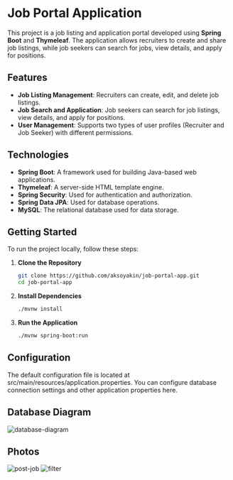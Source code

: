 # Job Portal Application

This project is a job listing and application portal developed using **Spring Boot** and **Thymeleaf**. The application allows recruiters to create and share job listings, while job seekers can search for jobs, view details, and apply for positions.

## Features

- **Job Listing Management**: Recruiters can create, edit, and delete job listings.
- **Job Search and Application**: Job seekers can search for job listings, view details, and apply for positions.
- **User Management**: Supports two types of user profiles (Recruiter and Job Seeker) with different permissions.

## Technologies

- **Spring Boot**: A framework used for building Java-based web applications.
- **Thymeleaf**: A server-side HTML template engine.
- **Spring Security**: Used for authentication and authorization.
- **Spring Data JPA**: Used for database operations.
- **MySQL**: The relational database used for data storage.

## Getting Started

To run the project locally, follow these steps:

1. **Clone the Repository**

   ```bash
   git clone https://github.com/aksoyakin/job-portal-app.git
   cd job-portal-app

2. **Install Dependencies**
    ```bash
   ./mvnw install

2. **Run the Application**
    ```bash
   ./mvnw spring-boot:run
    
## Configuration
The default configuration file is located at src/main/resources/application.properties. You can configure database connection settings and other application properties here.

## Database Diagram
![database-diagram](https://github.com/user-attachments/assets/df119fec-f439-452d-be2c-4355162e40bd)

## Photos
![post-job](https://github.com/user-attachments/assets/693219e2-0dd4-46a2-8920-a62ac7d5d42f)
![filter](https://github.com/user-attachments/assets/dc8a83b8-a710-4a11-94da-f687d81370e4)


